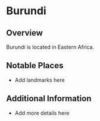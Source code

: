 # Burundi
## Overview
Burundi is located in Eastern Africa.

## Notable Places
- Add landmarks here

## Additional Information
- Add more details here
